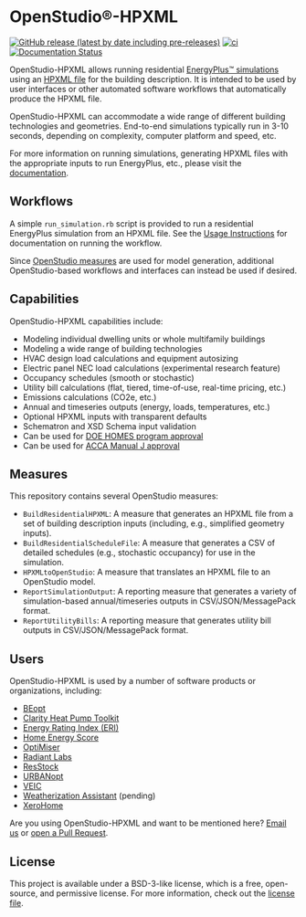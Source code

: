 # OpenStudio®-HPXML

[![GitHub release (latest by date including pre-releases)](https://img.shields.io/github/v/release/NREL/OpenStudio-HPXML?include_prereleases)](https://github.com/NREL/OpenStudio-HPXML/releases)
[![ci](https://github.com/NREL/OpenStudio-HPXML/actions/workflows/config.yml/badge.svg?branch=master)](https://github.com/NREL/OpenStudio-HPXML/actions/workflows/config.yml)
[![Documentation Status](https://readthedocs.org/projects/openstudio-hpxml/badge/?version=latest)](https://openstudio-hpxml.readthedocs.io/en/latest/?badge=latest)

OpenStudio-HPXML allows running residential [EnergyPlus™ simulations](https://energyplus.net/) using an [HPXML file](https://hpxml.nrel.gov/) for the building description.
It is intended to be used by user interfaces or other automated software workflows that automatically produce the HPXML file.

OpenStudio-HPXML can accommodate a wide range of different building technologies and geometries.
End-to-end simulations typically run in 3-10 seconds, depending on complexity, computer platform and speed, etc.

For more information on running simulations, generating HPXML files with the appropriate inputs to run EnergyPlus, etc., please visit the [documentation](https://openstudio-hpxml.readthedocs.io/en/latest).

## Workflows

A simple `run_simulation.rb` script is provided to run a residential EnergyPlus simulation from an HPXML file.
See the [Usage Instructions](https://openstudio-hpxml.readthedocs.io/en/latest/usage_instructions.html) for documentation on running the workflow.

Since [OpenStudio measures](http://nrel.github.io/OpenStudio-user-documentation/getting_started/about_measures/) are used for model generation, additional OpenStudio-based workflows and interfaces can instead be used if desired.

## Capabilities

OpenStudio-HPXML capabilities include:
- Modeling individual dwelling units or whole multifamily buildings
- Modeling a wide range of building technologies
- HVAC design load calculations and equipment autosizing
- Electric panel NEC load calculations (experimental research feature)
- Occupancy schedules (smooth or stochastic)
- Utility bill calculations (flat, tiered, time-of-use, real-time pricing, etc.)
- Emissions calculations (CO2e, etc.)
- Annual and timeseries outputs (energy, loads, temperatures, etc.)
- Optional HPXML inputs with transparent defaults
- Schematron and XSD Schema input validation
- Can be used for [DOE HOMES program approval](https://www.energy.gov/scep/single-family-modeling-solutions-home-efficiency-rebates-program)
- Can be used for [ACCA Manual J approval](https://www.acca.org/standards/approved-software)

## Measures

This repository contains several OpenStudio measures:
- `BuildResidentialHPXML`: A measure that generates an HPXML file from a set of building description inputs (including, e.g., simplified geometry inputs).
- `BuildResidentialScheduleFile`: A measure that generates a CSV of detailed schedules (e.g., stochastic occupancy) for use in the simulation.
- `HPXMLtoOpenStudio`: A measure that translates an HPXML file to an OpenStudio model.
- `ReportSimulationOutput`: A reporting measure that generates a variety of simulation-based annual/timeseries outputs in CSV/JSON/MessagePack format.
- `ReportUtilityBills`: A reporting measure that generates utility bill outputs in CSV/JSON/MessagePack format.

## Users

OpenStudio-HPXML is used by a number of software products or organizations, including:

- [BEopt](https://beopt.nrel.gov)
- [Clarity Heat Pump Toolkit](https://psdconsulting.com/solutions/)
- [Energy Rating Index (ERI)](https://github.com/NREL/OpenStudio-ERI)
- [Home Energy Score](https://www.homeenergyscore.gov)
- [OptiMiser](https://optimiserenergy.com)
- [Radiant Labs](https://www.radiantlabs.co)
- [ResStock](https://resstock.nrel.gov/)
- [URBANopt](https://www.nrel.gov/buildings/urbanopt.html)
- [VEIC](https://www.veic.org)
- [Weatherization Assistant](https://weatherization.ornl.gov/softwaredescription/) (pending)
- [XeroHome](https://about.xerohome.com/)

Are you using OpenStudio-HPXML and want to be mentioned here? [Email us](mailto:scott.horowitz@nrel.gov) or [open a Pull Request](https://github.com/NREL/OpenStudio-HPXML/edit/master/README.md).

## License

This project is available under a BSD-3-like license, which is a free, open-source, and permissive license. For more information, check out the [license file](https://github.com/NREL/OpenStudio-HPXML/blob/master/LICENSE.md).
